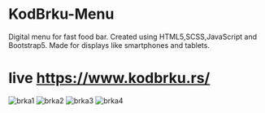 # KodBrku-Menu
Digital menu for fast food bar. Created using HTML5,SCSS,JavaScript and Bootstrap5.
Made for displays like smartphones and tablets.
# live https://www.kodbrku.rs/


![brka1](https://user-images.githubusercontent.com/95870159/204083921-de4d29d6-5fee-4770-9251-af4fc27a17c5.png)
![brka2](https://user-images.githubusercontent.com/95870159/204083924-f1249ff0-efce-4668-91dc-a26ea8e8a052.png)
![brka3](https://user-images.githubusercontent.com/95870159/204083926-a0c25f11-a88b-423d-812d-f00f2f8dad55.png)
![brka4](https://user-images.githubusercontent.com/95870159/204083930-599eb0ae-f947-4d1a-ac9c-00a388cbf016.png)

